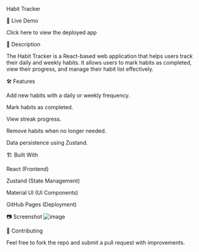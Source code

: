 Habit Tracker

🚀 Live Demo

Click here to view the deployed app

📌 Description

The Habit Tracker is a React-based web application that helps users track their daily and weekly habits. It allows users to mark habits as completed, view their progress, and manage their habit list effectively.

🛠️ Features

Add new habits with a daily or weekly frequency.

Mark habits as completed.

View streak progress.

Remove habits when no longer needed.

Data persistence using Zustand.

🏗️ Built With

React (Frontend)

Zustand (State Management)

Material UI (UI Components)

GitHub Pages (Deployment)

📷 Screenshot
![image](https://github.com/user-attachments/assets/3724e7f3-7450-4174-aa7c-551887d48446)

🤝 Contributing

Feel free to fork the repo and submit a pull request with improvements.

